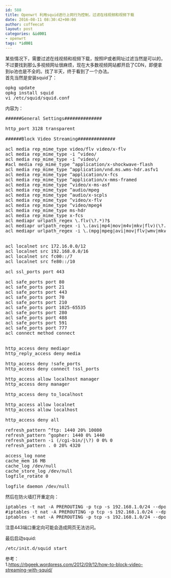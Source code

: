 ```yaml
---
id: 588
title: Openwrt 利用squid进行上网行为控制，过滤在线视频和视频下载
date: 2016-08-11 08:30:42+00:00
author: coffeecat
layout: post
categories: &id001
- openwrt
tags: *id001
---
```

某些情况下，需要过滤在线视频和视频下载，按照IP或者网址过滤当然是可以的，不过要找到那么多视频网址很麻烦，现在大多数视频网站都开启了CDN，即便拿到ip池也是不全的。找了半天，终于看到了一个办法。  
首先当然是安装squid了：

<pre class="lang:sh decode:true " >opkg update
opkg install squid
vi /etc/squid/squid.conf</pre>

内容为：

<!--more-->

<pre class="lang:vim decode:true " >######General Settings##############

http_port 3128 transparent

######Block Video Streaming##############

acl media rep_mime_type video/flv video/x-flv
acl media rep_mime_type -i ^video/
acl media rep_mime_type -i ^video\/
#acl media rep_mime_type ^application/x-shockwave-flash
acl media rep_mime_type ^application/vnd.ms.wms-hdr.asfv1
acl media rep_mime_type ^application/x-fcs
acl media rep_mime_type ^application/x-mms-framed
acl media rep_mime_type ^video/x-ms-asf
acl media rep_mime_type ^audio/mpeg
acl media rep_mime_type ^audio/x-scpls
acl media rep_mime_type ^video/x-flv
acl media rep_mime_type ^video/mpeg4
acl media rep_mime_type ms-hdr
acl media rep_mime_type x-fcs
acl mediapr urlpath_regex \.flv(\?.*)?$
acl mediapr urlpath_regex -i \.(avi|mp4|mov|m4v|mkv|flv)(\?.*)?$
acl mediapr urlpath_regex -i \.(mpg|mpeg|avi|mov|flv|wmv|mkv|rmvb)(\?.*)?$


acl localnet src 172.16.0.0/12
acl localnet src 192.168.0.0/16
acl localnet src fc00::/7
acl localnet src fe80::/10

acl ssl_ports port 443

acl safe_ports port 80
acl safe_ports port 21
acl safe_ports port 443
acl safe_ports port 70
acl safe_ports port 210
acl safe_ports port 1025-65535
acl safe_ports port 280
acl safe_ports port 488
acl safe_ports port 591
acl safe_ports port 777
acl connect method connect


http_access deny mediapr
http_reply_access deny media

http_access deny !safe_ports
http_access deny connect !ssl_ports

http_access allow localhost manager
http_access deny manager

http_access deny to_localhost

http_access allow localnet
http_access allow localhost

http_access deny all

refresh_pattern ^ftp: 1440 20% 10080
refresh_pattern ^gopher: 1440 0% 1440
refresh_pattern -i (/cgi-bin/|\?) 0 0% 0
refresh_pattern . 0 20% 4320

access_log none
cache_mem 16 MB
cache_log /dev/null
cache_store_log /dev/null
logfile_rotate 0

logfile_daemon /dev/null</pre>

然后在防火墙打开重定向：

<pre class="lang:sh decode:true " >iptables -t nat -A PREROUTING -p tcp -s 192.168.1.0/24 --dport 80 -j REDIRECT --to-ports 3128
#iptables -t nat -A PREROUTING -p tcp -s 192.168.1.0/24 --dport 443 -j REDIRECT --to-ports 3128
iptables -t nat -A PREROUTING -p tcp -s 192.168.1.0/24 --dport 1024:65535 -j REDIRECT --to-ports 3128
</pre>

注意443端口重定向可能会造成网页无法访问。

最后启动squid:

<pre class="lang:sh decode:true " >/etc/init.d/squid start</pre>

参考：  
1.https://rbgeek.wordpress.com/2012/09/12/how-to-block-video-streaming-with-squid/
